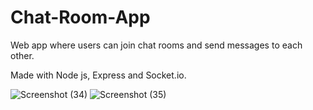 # Chat-Room-App
Web app where users can join chat rooms and send messages to each other.

Made with Node js, Express and Socket.io. 

![Screenshot (34)](https://user-images.githubusercontent.com/97710861/211734906-128a80f6-f659-42c3-bffa-2fc5adb222e5.png)
![Screenshot (35)](https://user-images.githubusercontent.com/97710861/211734907-a1c894f1-08e0-4cdc-9af6-f1e05a089b4d.png)
